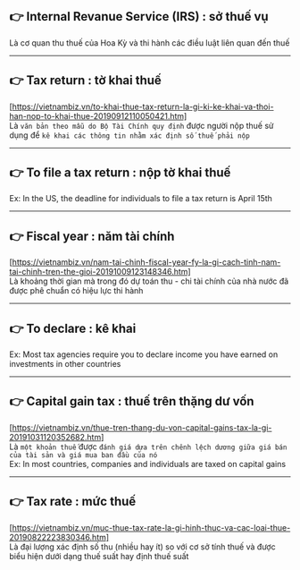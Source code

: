 ## 👉 Internal Revanue Service (IRS)                                                : sở thuế vụ
  Là cơ quan thu thuế của Hoa Kỳ và thi hành các điều luật liên quan đến thuế

------------------------------------------------------------------------------------------------------

## 👉 Tax return                                                                    : tờ khai thuế
  [https://vietnambiz.vn/to-khai-thue-tax-return-la-gi-ki-ke-khai-va-thoi-han-nop-to-khai-thue-20190912110050421.htm] \
  Là `văn bản theo mẫu do Bộ Tài Chính quy định` được người nộp thuế sử dụng để `kê khai các thông tin nhằm xác định số thuế phải nộp`

------------------------------------------------------------------------------------------------------

## 👉 To file a tax return                                                          : nộp tờ khai thuế
  Ex: In the US, the deadline for individuals to file a tax return is April 15th

------------------------------------------------------------------------------------------------------

## 👉 Fiscal year                                                                   : năm tài chính
  [https://vietnambiz.vn/nam-tai-chinh-fiscal-year-fy-la-gi-cach-tinh-nam-tai-chinh-tren-the-gioi-20191009123148346.htm] \
  Là khoảng thời gian mà trong đó dự toán thu - chi tài chính của nhà nước đã được phê chuẩn có hiệu lực thi hành

------------------------------------------------------------------------------------------------------

## 👉 To declare                                                                    : kê khai
  Ex: Most tax agencies require you to declare income you have earned on investments in other countries

------------------------------------------------------------------------------------------------------

## 👉 Capital gain tax                                                              : thuế trên thặng dư vốn
  [https://vietnambiz.vn/thue-tren-thang-du-von-capital-gains-tax-la-gi-20191031120352682.htm] \
  Là `một khoản thuế` được `đánh giá dựa trên chênh lệch dương giữa giá bán của tài sản và giá mua ban đầu của nó` \
  Ex: In most countries, companies and individuals are taxed on capital gains

------------------------------------------------------------------------------------------------------

## 👉 Tax rate                                                                      : mức thuế
  [https://vietnambiz.vn/muc-thue-tax-rate-la-gi-hinh-thuc-va-cac-loai-thue-20190822223830346.htm] \
  Là đại lượng xác định số thu (nhiều hay ít) so với cơ sở tính thuế và được biểu hiện dưới dạng thuế suất hay định thuế suất

